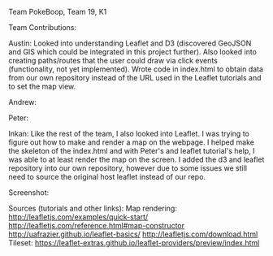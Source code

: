 Team PokeBoop, Team 19, K1

Team Contributions:

Austin: Looked into understanding Leaflet and D3 (discovered GeoJSON and GIS which could be integrated in this project further). Also looked into creating paths/routes that the user could draw via click events (functionality, not yet implemented). Wrote code in index.html to obtain data from our own repository instead of the URL used in the Leaflet tutorials and to set the map view. 

Andrew:

Peter:

Inkan: Like the rest of the team, I also looked into Leaflet. I was trying to figure out how to make and render a map on the webpage. I helped make the skeleton of the index.html and with Peter's and leaflet tutorial's help, I was able to at least render the map on the screen. I added the d3 and leaflet repository into our own repository, however due to some issues we still need to source the original host leaflet instead of our repo.

Screenshot:


Sources (tutorials and other links):
Map rendering:
 http://leafletjs.com/examples/quick-start/
 http://leafletjs.com/reference.html#map-constructor
 http://uafrazier.github.io/leaflet-basics/
 http://leafletjs.com/download.html
Tileset:
 https://leaflet-extras.github.io/leaflet-providers/preview/index.html 